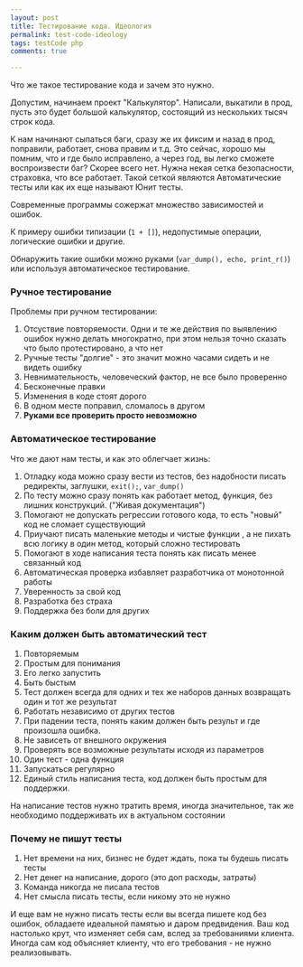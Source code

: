 ```yaml
--- 
layout: post 
title: Тестирование кода. Идеология
permalink: test-code-ideology
tags: testCode php
comments: true

--- 
```


Что же такое тестирование кода и зачем это нужно.

Допустим, начинаем проект "Калькулятор". 
Написали, выкатили в прод, пусть это будет большой калькулятор, состоящий из нескольких тысяч строк кода.

К нам начинают сыпаться баги, сразу же их фиксим и назад в прод, поправили, работает, снова правим и т.д.
Это сейчас, хорошо мы помним, что и где было исправлено, а через год, вы легко сможете воспроизвести баг? 
Cкорее всего нет.
Нужна некая сетка безопасности, страховка, что все работает. 
Такой сеткой являются Автоматические тесты или как их еще называют Юнит тесты.

Современные программы сожержат множество зависимостей и ошибок. 

К примеру ошибки типизации (`1 + []`), недопустимые операции, логические ошибки и другие.

Обнаружить такие ошибки можно руками (`var_dump(), echo, print_r()`) или используя автоматическое тестирование.

### Ручное тестирование

Проблемы при ручном тестировании:

1. Отсуствие повторяемости. 
   Одни и те же действия по выявлению ошибок нужно делать многократно, при этом нельзя точно сказать что было
   протестировано, а что нет
1. Ручные тесты "долгие" - это значит можно часами сидеть и не видеть ошибку
1. Невнимательность, человеческий фактор, не все было проверенно
1. Бесконечные правки
1. Изменения в коде стоят дорого
1. В одном месте поправил, сломалось в другом
1. **Руками все проверить просто невозможно**

### Автоматическое тестирование

Что же дают нам тесты, и как это облегчает жизнь:

1. Отладку кода можно сразу вести из тестов, без надобности писать редиректы, заглушки, `exit();`, `var_dump()`
1. По тесту можно сразу понять как работает метод, функция, без лишних конструкций. ("Живая документация")
1. Помогают не допускать регрессии готового кода, то есть "новый" код не сломает существующий
1. Приучают писать маленькие методы и чистые функции , а не пихать всю логику в один метод, который сложно тестировать
1. Помогают в ходе написания теста понять как писать менее связанный код
1. Автоматическая проверка избавляет разработчика от монотонной работы
1. Уверенность за свой код
1. Разработка без страха
1. Поддержка без боли для других


### Каким должен быть автоматический тест

1. Повторяемым
1. Простым для понимания
1. Его легко запустить
1. Быть быстым
1. Тест должен всегда для одних и тех же наборов данных возвращать один и тот же результат
1. Работать независимо от других тестов
1. При падении теста, понять каким должен быть результ и где произошла ошибка.
1. Не зависеть от внешного окружения
1. Проверять все возможные результаты исходя из параметров
1. Один тест - одна функция
1. Запускаться регулярно
1. Единый стиль написания теста, код должен быть простым для поддержки.

На написание тестов нужно тратить время, иногда значительное, так же необходимо поддерживать их в актуальном состоянии 


### Почему не пишут тесты
    
1. Нет времени на них, бизнес не будет ждать, пока ты будешь писать тесты
1. Нет денег на написание, дорого (это доп расходы, затраты)
1. Команда никогда не писала тестов
1. Нет смысла писать тесты, если никому это не нужно

И еще вам не нужно писать тесты если вы всегда пишете код без ошибок, 
обладаете идеальной памятью и даром предвидения. 
Ваш код настолько крут, что изменяет себя сам, вслед за требованиями клиента. 
Иногда сам код объясняет клиенту, что его требования - не нужно реализовывать.

